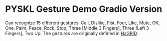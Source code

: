 # PYSKL Gesture Demo Gradio Version

Can recognize 15 different gestures: Call, Dislike, Fist, Four, Like, Mute, OK, One, Palm, Peace, Rock, Stop, Three [Middle 3 Fingers], Three [Left 3 Fingers], Two Up. The gestures are originally defined in [HaGRID](https://github.com/hukenovs/hagrid). 